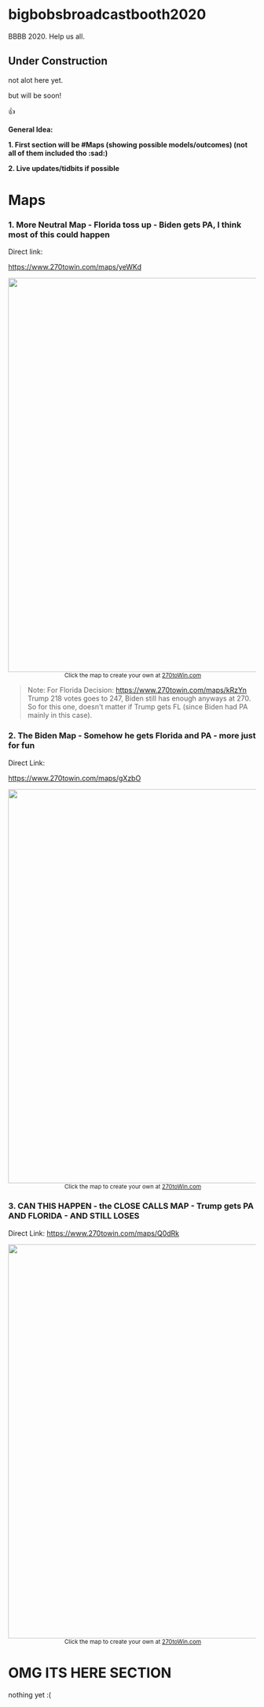 # bigbobsbroadcastbooth2020
BBBB 2020. Help us all.

## Under Construction
not alot here yet.

but will be soon!

:thumbsup:


**General Idea:**

**1. First section will be #Maps (showing possible models/outcomes) (not all of them included tho :sad:)**

**2. Live updates/tidbits if possible**

# Maps

### 1. More Neutral Map - Florida toss up - Biden gets PA, I think most of this could happen


Direct link:

https://www.270towin.com/maps/yeWKd

<div align="center"><a href="https://www.270towin.com/maps/yeWKd"><img src="https://www.270towin.com/map-images/yeWKd.png" width="800"></a><br><small><img style="vertical-align:middle;" src="https://www.270towin.com/uploads/3rd_party_270_30px.png" alt="" /> Click the map to create your own at <a href="https://www.270towin.com/maps/yeWKd">270toWin.com</a></small></div>

>Note:
>For Florida Decision: 
>https://www.270towin.com/maps/kRzYn
>Trump 218 votes goes to 247, Biden still has enough anyways at 270.
>So for this one, doesn't matter if Trump gets FL (since Biden had PA mainly in this case).

### 2. The Biden Map - Somehow he gets Florida and PA - more just for fun

Direct Link:

https://www.270towin.com/maps/gXzbO

<div align="center"><a href="https://www.270towin.com/maps/gXzbO"><img src="https://www.270towin.com/map-images/gXzbO.png" width="800"></a><br><small><img style="vertical-align:middle;" src="https://www.270towin.com/uploads/3rd_party_270_30px.png" alt="" /> Click the map to create your own at <a href="https://www.270towin.com/maps/gXzbO">270toWin.com</a></small></div>

### 3. CAN THIS HAPPEN - the CLOSE CALLS MAP - Trump gets PA AND FLORIDA - AND STILL LOSES

Direct Link:
https://www.270towin.com/maps/Q0dRk

<div align="center"><a href="https://www.270towin.com/maps/Q0dRk"><img src="https://www.270towin.com/map-images/Q0dRk.png" width="800"></a><br><small><img style="vertical-align:middle;" src="https://www.270towin.com/uploads/3rd_party_270_30px.png" alt="" /> Click the map to create your own at <a href="https://www.270towin.com/maps/Q0dRk">270toWin.com</a></small></div>


# OMG ITS HERE SECTION
nothing yet :(
